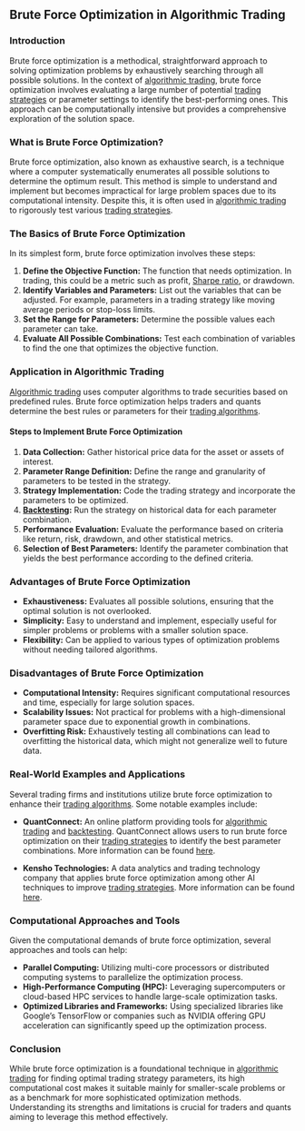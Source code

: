 ## Brute Force Optimization in Algorithmic Trading

### Introduction

Brute force optimization is a methodical, straightforward approach to solving optimization problems by exhaustively searching through all possible solutions. In the context of [algorithmic trading](../a/algorithmic_trading.md), brute force optimization involves evaluating a large number of potential [trading strategies](../t/trading_strategies.md) or parameter settings to identify the best-performing ones. This approach can be computationally intensive but provides a comprehensive exploration of the solution space.

### What is Brute Force Optimization?

Brute force optimization, also known as exhaustive search, is a technique where a computer systematically enumerates all possible solutions to determine the optimum result. This method is simple to understand and implement but becomes impractical for large problem spaces due to its computational intensity. Despite this, it is often used in [algorithmic trading](../a/algorithmic_trading.md) to rigorously test various [trading strategies](../t/trading_strategies.md).

### The Basics of Brute Force Optimization

In its simplest form, brute force optimization involves these steps:
1. **Define the Objective Function:** The function that needs optimization. In trading, this could be a metric such as profit, [Sharpe ratio](../s/sharpe_ratio.md), or drawdown.
2. **Identify Variables and Parameters:** List out the variables that can be adjusted. For example, parameters in a trading strategy like moving average periods or stop-loss limits.
3. **Set the Range for Parameters:** Determine the possible values each parameter can take.
4. **Evaluate All Possible Combinations:** Test each combination of variables to find the one that optimizes the objective function.

### Application in Algorithmic Trading

[Algorithmic trading](../a/algorithmic_trading.md) uses computer algorithms to trade securities based on predefined rules. Brute force optimization helps traders and quants determine the best rules or parameters for their [trading algorithms](../t/trading_algorithms.md). 

#### Steps to Implement Brute Force Optimization

1. **Data Collection:** Gather historical price data for the asset or assets of interest.
2. **Parameter Range Definition:** Define the range and granularity of parameters to be tested in the strategy.
3. **Strategy Implementation:** Code the trading strategy and incorporate the parameters to be optimized.
4. **[Backtesting](../b/backtesting.md):** Run the strategy on historical data for each parameter combination.
5. **Performance Evaluation:** Evaluate the performance based on criteria like return, risk, drawdown, and other statistical metrics.
6. **Selection of Best Parameters:** Identify the parameter combination that yields the best performance according to the defined criteria.

### Advantages of Brute Force Optimization

- **Exhaustiveness:** Evaluates all possible solutions, ensuring that the optimal solution is not overlooked.
- **Simplicity:** Easy to understand and implement, especially useful for simpler problems or problems with a smaller solution space.
- **Flexibility:** Can be applied to various types of optimization problems without needing tailored algorithms.

### Disadvantages of Brute Force Optimization

- **Computational Intensity:** Requires significant computational resources and time, especially for large solution spaces.
- **Scalability Issues:** Not practical for problems with a high-dimensional parameter space due to exponential growth in combinations.
- **Overfitting Risk:** Exhaustively testing all combinations can lead to overfitting the historical data, which might not generalize well to future data.

### Real-World Examples and Applications

Several trading firms and institutions utilize brute force optimization to enhance their [trading algorithms](../t/trading_algorithms.md). Some notable examples include:

- **QuantConnect:** An online platform providing tools for [algorithmic trading](../a/algorithmic_trading.md) and [backtesting](../b/backtesting.md). QuantConnect allows users to run brute force optimization on their [trading strategies](../t/trading_strategies.md) to identify the best parameter combinations. More information can be found [here](https://www.quantconnect.com).

- **Kensho Technologies:** A data analytics and trading technology company that applies brute force optimization among other AI techniques to improve [trading strategies](../t/trading_strategies.md). More information can be found [here](https://www.kensho.com).

### Computational Approaches and Tools

Given the computational demands of brute force optimization, several approaches and tools can help:

- **Parallel Computing:** Utilizing multi-core processors or distributed computing systems to parallelize the optimization process.
- **High-Performance Computing (HPC):** Leveraging supercomputers or cloud-based HPC services to handle large-scale optimization tasks.
- **Optimized Libraries and Frameworks:** Using specialized libraries like Google’s TensorFlow or companies such as NVIDIA offering GPU acceleration can significantly speed up the optimization process.

### Conclusion

While brute force optimization is a foundational technique in [algorithmic trading](../a/algorithmic_trading.md) for finding optimal trading strategy parameters, its high computational cost makes it suitable mainly for smaller-scale problems or as a benchmark for more sophisticated optimization methods. Understanding its strengths and limitations is crucial for traders and quants aiming to leverage this method effectively.